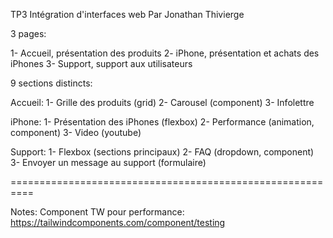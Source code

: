 TP3 Intégration d'interfaces web
Par Jonathan Thivierge

3 pages:

1- Accueil, présentation des produits
2- iPhone, présentation et achats des iPhones
3- Support, support aux utilisateurs


9 sections distincts:

Accueil:
1- Grille des produits (grid)
2- Carousel (component)
3- Infolettre

iPhone:
1- Présentation des iPhones (flexbox)
2- Performance (animation, component)
3- Video (youtube)

Support:
1- Flexbox (sections principaux)
2- FAQ (dropdown, component)
3- Envoyer un message au support (formulaire)

==========================================================

Notes:
Component TW pour performance: https://tailwindcomponents.com/component/testing